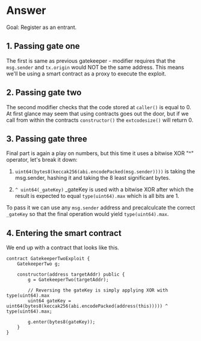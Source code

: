 # Answer

Goal: Register as an entrant.

## 1. Passing gate one

The first is same as previous gatekeeper - modifier requires that the `msg.sender` and `tx.origin` would NOT be the same address. This means we'll be using a smart contract as a proxy to execute the exploit.

## 2. Passing gate two

The second modifier checks that the code stored at `caller()` is equal to 0. At first glance may seem that using contracts goes out the door, but if we call from within the contracts `constructor()` the `extcodesize()` will return 0.

## 3. Passing gate three

Final part is again a play on numbers, but this time it uses a bitwise XOR "^" operator, let's break it down:

1. `uint64(bytes8(keccak256(abi.encodePacked(msg.sender))))` is taking the msg.sender, hashing it and taking the 8 least significant bytes.

2. `^ uint64(_gateKey)` _gateKey is used with a bitwise XOR after which the result is expected to equal `type(uint64).max` which is all bits are 1.

To pass it we can use any `msg.sender` address and precalculcate the correct `_gateKey` so that the final operation would yield `type(uint64).max`.

## 4. Entering the smart contract

We end up with a contract that looks like this.

```solidity
contract GatekeeperTwoExploit {
    GatekeeperTwo g;

    constructor(address targetAddr) public {
        g = GatekeeperTwo(targetAddr);

        // Reversing the gateKey is simply applying XOR with type(uint64).max
        uint64 gateKey = uint64(bytes8(keccak256(abi.encodePacked(address(this))))) ^ type(uint64).max;

        g.enter(bytes8(gateKey));
    }
}
```
